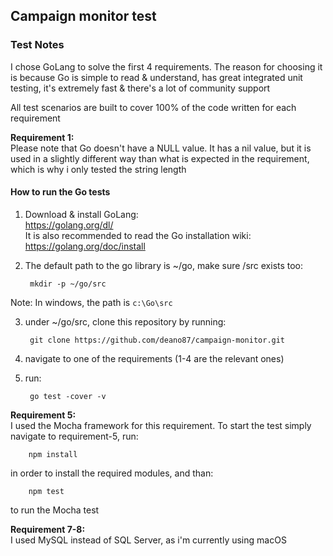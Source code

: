 ## Campaign monitor test


### Test Notes

I chose GoLang to solve the first 4 requirements.
The reason for choosing it is because Go is simple to read & understand, has great integrated unit testing, it's extremely fast & there's a lot of community support

All test scenarios are built to cover 100% of the code written for each requirement

**Requirement 1:** <br />
Please note that Go doesn't have a NULL value. It has a nil value, but it is used in a slightly different way than what is expected in the requirement, which is why i only tested the string length

#### How to run the Go tests

1. Download & install GoLang: <br />
https://golang.org/dl/<br />
It is also recommended to read the Go installation wiki: <br />
https://golang.org/doc/install

2. The default path to the go library is ~/go, make sure /src exists too:

        mkdir -p ~/go/src

  Note: In windows, the path is `c:\Go\src`

3. under ~/go/src, clone this repository by running:

        git clone https://github.com/deano87/campaign-monitor.git

4. navigate to one of the requirements (1-4 are the relevant ones)
5. run:

        go test -cover -v


**Requirement 5:** <br />
I used the Mocha framework for this requirement. To start the test simply navigate to requirement-5, run:

        npm install

in order to install the required modules, and than:

        npm test

to run the Mocha test

**Requirement 7-8:** <br />
I used MySQL instead of SQL Server, as i'm currently using macOS
